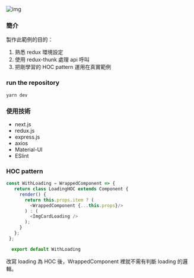 ![img](https://bit.ly/2XlO8NR)

### 簡介
製作此範例的目的：
1. 熟悉 redux 環境設定
2. 使用 redux-thunk 處理 api 呼叫
3. 把剛學習的 HOC pattern 運用在真實範例

### run the repository
`yarn dev`

### 使用技術

- next.js
- redux.js
- express.js
- axios
- Material-UI
- ESlint

### HOC pattern
```js
const WithLoading = WrappedComponent => {
   return class LoadingHOC extends Component {
     render() {
       return this.props.item ? (
         <WrappedComponent {...this.props}/>
       ) : (
         <ImgCardLoading />
       );
     }
   };
 };

  export default WithLoading
```

改寫 loading 為 HOC 後，WrappedComponent 裡就不需有判斷 loading 的邏輯。

